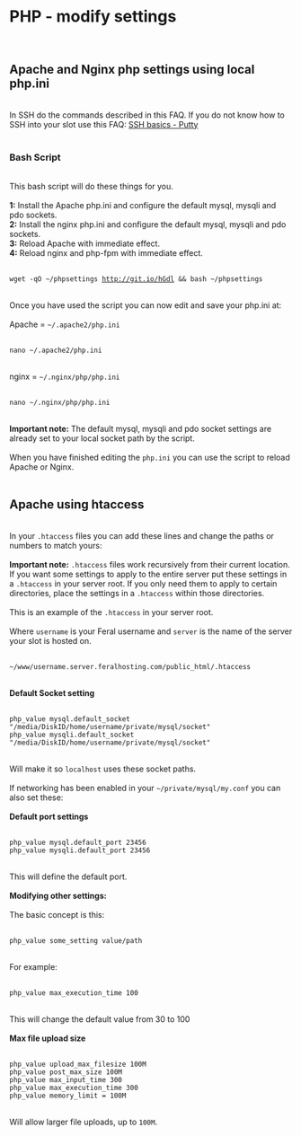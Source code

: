 <h1>PHP - modify settings</h1>

        
<br>
<h2>Apache and Nginx php settings using local php.ini</h2><br>
In SSH do the commands described in this FAQ. If you do not know how to SSH into your slot use this FAQ: <a href="https://www.feralhosting.com/faq/view?question=12">SSH basics - Putty</a><br>
<br>
<h3>Bash Script</h3><br>
This bash script will do these things for you.<br>
<br>
<strong>1:</strong> Install the Apache php.ini and configure the default mysql, mysqli and pdo sockets.<br>
<strong>2:</strong> Install the nginx php.ini and configure the default mysql, mysqli and pdo sockets.<br>
<strong>3:</strong> Reload Apache with immediate effect.<br>
<strong>4:</strong> Reload nginx and php-fpm with immediate effect.<br>
<br>
<pre><code>wget -qO ~&#x2F;phpsettings <a href="http://git.io/hGdl">http:&#x2F;&#x2F;git.io&#x2F;hGdl</a> &amp;&amp; bash ~&#x2F;phpsettings</code></pre><br>
Once you have used the script you can now edit and save your php.ini at:<br>
<br>
Apache = <code>~&#x2F;.apache2&#x2F;php.ini</code><br>
<br>
<pre><code>nano ~&#x2F;.apache2&#x2F;php.ini</code></pre><br>
nginx = <code>~&#x2F;.nginx&#x2F;php&#x2F;php.ini</code><br>
<br>
<pre><code>nano ~&#x2F;.nginx&#x2F;php&#x2F;php.ini</code></pre><br>
 <strong>Important note:</strong> The default mysql, mysqli and pdo socket settings are already set to your local socket path by the script.<br>
<br>
When you have finished editing the <code>php.ini</code> you can use the script to reload Apache or Nginx.<br>
<br>
<h2>Apache using htaccess</h2><br>
In your <code>.htaccess</code> files you can add these lines and change the paths or numbers to match yours:<br>
<br>
<strong>Important note:</strong> <code>.htaccess</code> files work recursively from their current location. If you want some settings to apply to the entire server put these settings in a <code>.htaccess</code> in your server root. If you only need them to apply to certain directories, place the settings in a <code>.htaccess</code> within those directories.<br>
<br>
This is an example of the <code>.htaccess</code> in your server root.<br>
<br>
Where <code>username</code> is your Feral username and <code>server</code> is the name of the server your slot is hosted on.<br>
<br>
<pre><code>~&#x2F;www&#x2F;username.server.feralhosting.com&#x2F;public_html&#x2F;.htaccess</code></pre><br>
<strong>Default Socket setting</strong><br>
<br>
<pre><code>php_value mysql.default_socket &quot;&#x2F;media&#x2F;DiskID&#x2F;home&#x2F;username&#x2F;private&#x2F;mysql&#x2F;socket&quot;
php_value mysqli.default_socket &quot;&#x2F;media&#x2F;DiskID&#x2F;home&#x2F;username&#x2F;private&#x2F;mysql&#x2F;socket&quot;</code></pre><br>
Will make it so <code>localhost</code> uses these socket paths.<br>
<br>
If networking has been enabled in your <code>~&#x2F;private&#x2F;mysql&#x2F;my.conf</code> you can also set these:<br>
<br>
<strong>Default port settings</strong><br>
<br>
<pre><code>php_value mysql.default_port 23456
php_value mysqli.default_port 23456</code></pre><br>
This will define the default port.<br>
<br>
<strong>Modifying other settings:</strong><br>
<br>
The basic concept is this:<br>
<br>
<pre><code>php_value some_setting value&#x2F;path</code></pre><br>
For example:<br>
<br>
<pre><code>php_value max_execution_time 100</code></pre><br>
This will change the default value from 30 to 100<br>
<br>
<strong>Max file upload size</strong><br>
<br>
<pre><code>php_value upload_max_filesize 100M
php_value post_max_size 100M
php_value max_input_time 300
php_value max_execution_time 300
php_value memory_limit = 100M</code></pre><br>
Will allow larger file uploads, up to <code>100M</code>.<br>
<br>
